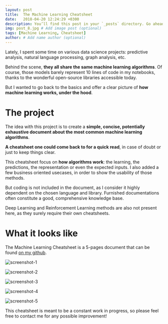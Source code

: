 ```yaml
---
layout: post
title:  The Machine Learning Cheatsheet
date:   2018-04-20 12:24:29 +0300
description: You’ll find this post in your `_posts` directory. Go ahead and edit it and re-build the site to see your changes. # Add post description (optional)
img: post_8.jpg # Add image post (optional)
tags: [Machine Learning, Cheatsheet]
author: # Add name author (optional)
---
```


Lately, I spent some time on various data science projects: predictive analysis, natural language processing, graph analysis, etc.

Behind the scene, **they all share the same machine learning algorithms**. Of course, those models barely represent 10 lines of code in my notebooks, thanks to the wonderful open-source libraries accessible today. 

But I wanted to go back to the basics and offer a clear picture of **how machine learning works, under the hood**.

# The project

  The idea with this project is to create a **simple, concise, potentially exhaustive document about the most common machine learning algorithms**.
  
 **A cheatsheet one could come back to for a quick read**, in case of doubt or just to keep things clear.
  
  This cheatsheet focus on **how algorithms work**: the learning, the predictions, the representation or even the expected inputs. I also added a few business oriented usecases, in order to show the usability of those methods.
  
But coding is not included in the document, as I consider it highly dependent on the chosen language and library. Furnished documentations often constitute a good, comprehensive knowledge base.

Deep Learning and Reinforcement Learning methods are also not present here, as they surely  require their own cheatsheets.

# What it looks like

The Machine Learning Cheatsheet is a 5-pages document that can be found [on my github](https://github.com/remicnrd/ml_cheatsheet).

![screenshot-1]({{site.baseurl}}/assets/img/cheatsheet-1.jpg)

![screenshot-2]({{site.baseurl}}/assets/img/cheatsheet-2.jpg)

![screenshot-3]({{site.baseurl}}/assets/img/cheatsheet-3.jpg)

![screenshot-4]({{site.baseurl}}/assets/img/cheatsheet-4.jpg)

![screenshot-5]({{site.baseurl}}/assets/img/cheatsheet-5.jpg)

This cheatsheet is meant to be a constant work in progress, so please feel free to contact me for any possible improvement!